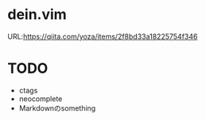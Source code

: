 # dein.vim

URL:https://qiita.com/yoza/items/2f8bd33a18225754f346

# TODO

- ctags
- neocomplete
- Markdownのsomething

